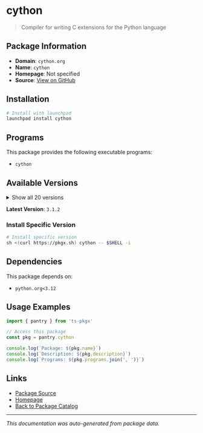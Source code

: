 # cython

> Compiler for writing C extensions for the Python language

## Package Information

- **Domain**: `cython.org`
- **Name**: `cython`
- **Homepage**: Not specified
- **Source**: [View on GitHub](https://github.com/pkgxdev/pantry/tree/main/projects/cython.org/package.yml)

## Installation

```bash
# Install with launchpad
launchpad install cython
```

## Programs

This package provides the following executable programs:

- `cython`

## Available Versions

<details>
<summary>Show all 20 versions</summary>

- `3.1.2`, `3.1.1`, `3.1.0`, `3.0.12`, `3.0.11`
- `3.0.10`, `3.0.9`, `3.0.8`, `3.0.7`, `3.0.6`
- `3.0.5`, `3.0.4`, `3.0.3`, `3.0.2`, `3.0.1`
- `3.0.0`, `0.29.37.1`, `0.29.37`, `0.29.36`, `0.29.35`

</details>

**Latest Version**: `3.1.2`

### Install Specific Version

```bash
# Install specific version
sh <(curl https://pkgx.sh) cython -- $SHELL -i
```

## Dependencies

This package depends on:

- `python.org<3.12`

## Usage Examples

```typescript
import { pantry } from 'ts-pkgx'

// Access this package
const pkg = pantry.cython

console.log(`Package: ${pkg.name}`)
console.log(`Description: ${pkg.description}`)
console.log(`Programs: ${pkg.programs.join(', ')}`)
```

## Links

- [Package Source](https://github.com/pkgxdev/pantry/tree/main/projects/cython.org/package.yml)
- [Homepage](#)
- [Back to Package Catalog](../package-catalog.md)

---

*This documentation was auto-generated from package data.*
